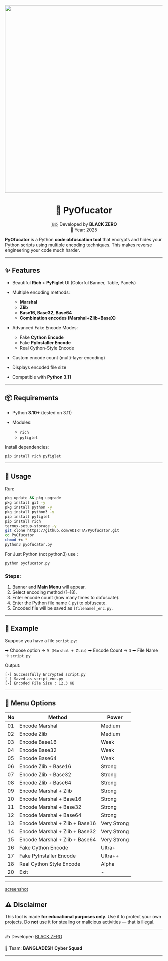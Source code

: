 <p align="center">                                                                       
 <img src="https://i.postimg.cc/ncnQbbvg/1000260033.jpg" width="600"/>         
</p>                                                                                                                         <h1 align="center">🐍 PyOfucator </h1>                            <p align="center">                                         🇧🇩 Developed by <b>BLACK ZERO</b><br>                                                                   📆 Year: 2025                                                                         </p>


**PyOfucator** is a Python **code obfuscation tool** that encrypts and hides your Python scripts using multiple encoding techniques.
This makes reverse engineering your code much harder.

---

## ✨ Features

* Beautiful **Rich + PyFiglet** UI (Colorful Banner, Table, Panels)
* Multiple encoding methods:

  * **Marshal**
  * **Zlib**
  * **Base16, Base32, Base64**
  * **Combination encodes (Marshal+Zlib+BaseX)**
* Advanced Fake Encode Modes:

  * Fake **Cython Encode**
  * Fake **PyInstaller Encode**
  * Real Cython-Style Encode 
* Custom encode count (multi-layer encoding)
* Displays encoded file size
* Compatible with **Python 3.11**

---

## 📦 Requirements

* Python **3.10+** (tested on 3.11)
* Modules:

  * `rich`
  * `pyfiglet`

Install dependencies:

```bash
pip install rich pyfiglet
```

---

## 🚀 Usage

Run:

```bash
pkg update && pkg upgrade
pkg install git -y
pkg install python -y
pkg install python3 -y
pip install pyfiglet
pip install rich 
termux-setup-storage -y
git clone https://github.com/ADIRTTA/PyOfucator.git
cd PyOfucator
chmod +x *
python3 pyofucator.py
```
For Just Python (not python3) use :
```bash
python pyofucator.py
```
### Steps:

1. Banner and **Main Menu** will appear.
2. Select encoding method (1–18).
3. Enter encode count (how many times to obfuscate).
4. Enter the Python file name (`.py`) to obfuscate.
5. Encoded file will be saved as `[filename]_enc.py`.

---

## 🧩 Example

Suppose you have a file `script.py`:


➡ Choose option → `9 (Marshal + Zlib)`
➡ Encode Count → `3`
➡ File Name → `script.py`

Output:

```
[-] Successfully Encrypted script.py
[-] Saved as script_enc.py
[-] Encoded File Size : 12.3 KB
```

---

## 📖 Menu Options

| No | Method                          | Power       |
| -- | ------------------------------- | ----------- |
| 01 | Encode Marshal                  | Medium      |
| 02 | Encode Zlib                     | Medium      |
| 03 | Encode Base16                   | Weak        |
| 04 | Encode Base32                   | Weak        |
| 05 | Encode Base64                   | Weak        |
| 06 | Encode Zlib + Base16            | Strong      |
| 07 | Encode Zlib + Base32            | Strong      |
| 08 | Encode Zlib + Base64            | Strong      |
| 09 | Encode Marshal + Zlib           | Strong      |
| 10 | Encode Marshal + Base16         | Strong      |
| 11 | Encode Marshal + Base32         | Strong      |
| 12 | Encode Marshal + Base64         | Strong      |
| 13 | Encode Marshal + Zlib + Base16  | Very Strong |
| 14 | Encode Marshal + Zlib + Base32  | Very Strong |
| 15 | Encode Marshal + Zlib + Base64  | Very Strong |
| 16 | Fake Cython Encode              | Ultra+      |
| 17 | Fake PyInstaller Encode         | Ultra++     |
| 18 | Real Cython Style Encode        | Alpha       |
| 20 | Exit                            | -           |

---
[screenshot](https://i.postimg.cc/zfnYCMVS/1000260035.jpg)

## ⚠️ Disclaimer

This tool is made **for educational purposes only**.
Use it to protect your own projects.
Do **not** use it for stealing or malicious activities — that is illegal.

---

✍️ Developer: [BLACK ZERO](https://black-zero.vercel.app/)

👥 Team: **BANGLADESH Cyber Squad**

---

